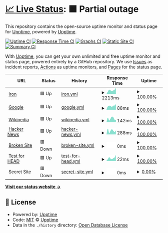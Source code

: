 # [📈 Live Status](https://demo.upptime.js.org): <!--live status--> **🟧 Partial outage**

This repository contains the open-source uptime monitor and status page for [Upptime](https://upptime.js.org), powered by [Upptime](https://github.com/upptime/upptime).

[![Uptime CI](https://github.com/koj-co/upptime/workflows/Uptime%20CI/badge.svg)](https://github.com/koj-co/upptime/actions?query=workflow%3A%22Uptime+CI%22)
[![Response Time CI](https://github.com/koj-co/upptime/workflows/Response%20Time%20CI/badge.svg)](https://github.com/koj-co/upptime/actions?query=workflow%3A%22Response+Time+CI%22)
[![Graphs CI](https://github.com/koj-co/upptime/workflows/Graphs%20CI/badge.svg)](https://github.com/koj-co/upptime/actions?query=workflow%3A%22Graphs+CI%22)
[![Static Site CI](https://github.com/koj-co/upptime/workflows/Static%20Site%20CI/badge.svg)](https://github.com/koj-co/upptime/actions?query=workflow%3A%22Static+Site+CI%22)
[![Summary CI](https://github.com/koj-co/upptime/workflows/Summary%20CI/badge.svg)](https://github.com/koj-co/upptime/actions?query=workflow%3A%22Summary+CI%22)

With [Upptime](https://upptime.js.org), you can get your own unlimited and free uptime monitor and status page, powered entirely by a GitHub repository. We use [Issues](https://github.com/upptime/upptime/issues) as incident reports, [Actions](https://github.com/acolintech/iron-upptime/actions) as uptime monitors, and [Pages](https://demo.upptime.js.org) for the status page.

<!--start: status pages-->
<!-- This summary is generated by Upptime (https://github.com/upptime/upptime) -->
<!-- Do not edit this manually, your changes will be overwritten -->
<!-- prettier-ignore -->
| URL | Status | History | Response Time | Uptime |
| --- | ------ | ------- | ------------- | ------ |
| <img alt="" src="https://icons.duckduckgo.com/ip3/rcontrol.com.mx.ico" height="13"> [Iron](https://rcontrol.com.mx) | 🟩 Up | [iron.yml](https://github.com/acolintech/iron-upptime/commits/HEAD/history/iron.yml) | <details><summary><img alt="Response time graph" src="./graphs/iron/response-time-week.png" height="20"> 2213ms</summary><br><a href="https://acolintech.github.io/iron-upptime/history/iron"><img alt="Response time 1888" src="https://img.shields.io/endpoint?url=https%3A%2F%2Fraw.githubusercontent.com%2Facolintech%2Firon-upptime%2FHEAD%2Fapi%2Firon%2Fresponse-time.json"></a><br><a href="https://acolintech.github.io/iron-upptime/history/iron"><img alt="24-hour response time 3483" src="https://img.shields.io/endpoint?url=https%3A%2F%2Fraw.githubusercontent.com%2Facolintech%2Firon-upptime%2FHEAD%2Fapi%2Firon%2Fresponse-time-day.json"></a><br><a href="https://acolintech.github.io/iron-upptime/history/iron"><img alt="7-day response time 2213" src="https://img.shields.io/endpoint?url=https%3A%2F%2Fraw.githubusercontent.com%2Facolintech%2Firon-upptime%2FHEAD%2Fapi%2Firon%2Fresponse-time-week.json"></a><br><a href="https://acolintech.github.io/iron-upptime/history/iron"><img alt="30-day response time 2033" src="https://img.shields.io/endpoint?url=https%3A%2F%2Fraw.githubusercontent.com%2Facolintech%2Firon-upptime%2FHEAD%2Fapi%2Firon%2Fresponse-time-month.json"></a><br><a href="https://acolintech.github.io/iron-upptime/history/iron"><img alt="1-year response time 1902" src="https://img.shields.io/endpoint?url=https%3A%2F%2Fraw.githubusercontent.com%2Facolintech%2Firon-upptime%2FHEAD%2Fapi%2Firon%2Fresponse-time-year.json"></a></details> | <details><summary><a href="https://acolintech.github.io/iron-upptime/history/iron">100.00%</a></summary><a href="https://acolintech.github.io/iron-upptime/history/iron"><img alt="All-time uptime 99.96%" src="https://img.shields.io/endpoint?url=https%3A%2F%2Fraw.githubusercontent.com%2Facolintech%2Firon-upptime%2FHEAD%2Fapi%2Firon%2Fuptime.json"></a><br><a href="https://acolintech.github.io/iron-upptime/history/iron"><img alt="24-hour uptime 100.00%" src="https://img.shields.io/endpoint?url=https%3A%2F%2Fraw.githubusercontent.com%2Facolintech%2Firon-upptime%2FHEAD%2Fapi%2Firon%2Fuptime-day.json"></a><br><a href="https://acolintech.github.io/iron-upptime/history/iron"><img alt="7-day uptime 100.00%" src="https://img.shields.io/endpoint?url=https%3A%2F%2Fraw.githubusercontent.com%2Facolintech%2Firon-upptime%2FHEAD%2Fapi%2Firon%2Fuptime-week.json"></a><br><a href="https://acolintech.github.io/iron-upptime/history/iron"><img alt="30-day uptime 100.00%" src="https://img.shields.io/endpoint?url=https%3A%2F%2Fraw.githubusercontent.com%2Facolintech%2Firon-upptime%2FHEAD%2Fapi%2Firon%2Fuptime-month.json"></a><br><a href="https://acolintech.github.io/iron-upptime/history/iron"><img alt="1-year uptime 99.96%" src="https://img.shields.io/endpoint?url=https%3A%2F%2Fraw.githubusercontent.com%2Facolintech%2Firon-upptime%2FHEAD%2Fapi%2Firon%2Fuptime-year.json"></a></details>
| <img alt="" src="https://icons.duckduckgo.com/ip3/www.google.com.ico" height="13"> [Google](https://www.google.com) | 🟩 Up | [google.yml](https://github.com/acolintech/iron-upptime/commits/HEAD/history/google.yml) | <details><summary><img alt="Response time graph" src="./graphs/google/response-time-week.png" height="20"> 88ms</summary><br><a href="https://acolintech.github.io/iron-upptime/history/google"><img alt="Response time 105" src="https://img.shields.io/endpoint?url=https%3A%2F%2Fraw.githubusercontent.com%2Facolintech%2Firon-upptime%2FHEAD%2Fapi%2Fgoogle%2Fresponse-time.json"></a><br><a href="https://acolintech.github.io/iron-upptime/history/google"><img alt="24-hour response time 126" src="https://img.shields.io/endpoint?url=https%3A%2F%2Fraw.githubusercontent.com%2Facolintech%2Firon-upptime%2FHEAD%2Fapi%2Fgoogle%2Fresponse-time-day.json"></a><br><a href="https://acolintech.github.io/iron-upptime/history/google"><img alt="7-day response time 88" src="https://img.shields.io/endpoint?url=https%3A%2F%2Fraw.githubusercontent.com%2Facolintech%2Firon-upptime%2FHEAD%2Fapi%2Fgoogle%2Fresponse-time-week.json"></a><br><a href="https://acolintech.github.io/iron-upptime/history/google"><img alt="30-day response time 104" src="https://img.shields.io/endpoint?url=https%3A%2F%2Fraw.githubusercontent.com%2Facolintech%2Firon-upptime%2FHEAD%2Fapi%2Fgoogle%2Fresponse-time-month.json"></a><br><a href="https://acolintech.github.io/iron-upptime/history/google"><img alt="1-year response time 101" src="https://img.shields.io/endpoint?url=https%3A%2F%2Fraw.githubusercontent.com%2Facolintech%2Firon-upptime%2FHEAD%2Fapi%2Fgoogle%2Fresponse-time-year.json"></a></details> | <details><summary><a href="https://acolintech.github.io/iron-upptime/history/google">100.00%</a></summary><a href="https://acolintech.github.io/iron-upptime/history/google"><img alt="All-time uptime 100.00%" src="https://img.shields.io/endpoint?url=https%3A%2F%2Fraw.githubusercontent.com%2Facolintech%2Firon-upptime%2FHEAD%2Fapi%2Fgoogle%2Fuptime.json"></a><br><a href="https://acolintech.github.io/iron-upptime/history/google"><img alt="24-hour uptime 100.00%" src="https://img.shields.io/endpoint?url=https%3A%2F%2Fraw.githubusercontent.com%2Facolintech%2Firon-upptime%2FHEAD%2Fapi%2Fgoogle%2Fuptime-day.json"></a><br><a href="https://acolintech.github.io/iron-upptime/history/google"><img alt="7-day uptime 100.00%" src="https://img.shields.io/endpoint?url=https%3A%2F%2Fraw.githubusercontent.com%2Facolintech%2Firon-upptime%2FHEAD%2Fapi%2Fgoogle%2Fuptime-week.json"></a><br><a href="https://acolintech.github.io/iron-upptime/history/google"><img alt="30-day uptime 100.00%" src="https://img.shields.io/endpoint?url=https%3A%2F%2Fraw.githubusercontent.com%2Facolintech%2Firon-upptime%2FHEAD%2Fapi%2Fgoogle%2Fuptime-month.json"></a><br><a href="https://acolintech.github.io/iron-upptime/history/google"><img alt="1-year uptime 100.00%" src="https://img.shields.io/endpoint?url=https%3A%2F%2Fraw.githubusercontent.com%2Facolintech%2Firon-upptime%2FHEAD%2Fapi%2Fgoogle%2Fuptime-year.json"></a></details>
| <img alt="" src="https://icons.duckduckgo.com/ip3/en.wikipedia.org.ico" height="13"> [Wikipedia](https://en.wikipedia.org) | 🟩 Up | [wikipedia.yml](https://github.com/acolintech/iron-upptime/commits/HEAD/history/wikipedia.yml) | <details><summary><img alt="Response time graph" src="./graphs/wikipedia/response-time-week.png" height="20"> 142ms</summary><br><a href="https://acolintech.github.io/iron-upptime/history/wikipedia"><img alt="Response time 216" src="https://img.shields.io/endpoint?url=https%3A%2F%2Fraw.githubusercontent.com%2Facolintech%2Firon-upptime%2FHEAD%2Fapi%2Fwikipedia%2Fresponse-time.json"></a><br><a href="https://acolintech.github.io/iron-upptime/history/wikipedia"><img alt="24-hour response time 88" src="https://img.shields.io/endpoint?url=https%3A%2F%2Fraw.githubusercontent.com%2Facolintech%2Firon-upptime%2FHEAD%2Fapi%2Fwikipedia%2Fresponse-time-day.json"></a><br><a href="https://acolintech.github.io/iron-upptime/history/wikipedia"><img alt="7-day response time 142" src="https://img.shields.io/endpoint?url=https%3A%2F%2Fraw.githubusercontent.com%2Facolintech%2Firon-upptime%2FHEAD%2Fapi%2Fwikipedia%2Fresponse-time-week.json"></a><br><a href="https://acolintech.github.io/iron-upptime/history/wikipedia"><img alt="30-day response time 210" src="https://img.shields.io/endpoint?url=https%3A%2F%2Fraw.githubusercontent.com%2Facolintech%2Firon-upptime%2FHEAD%2Fapi%2Fwikipedia%2Fresponse-time-month.json"></a><br><a href="https://acolintech.github.io/iron-upptime/history/wikipedia"><img alt="1-year response time 206" src="https://img.shields.io/endpoint?url=https%3A%2F%2Fraw.githubusercontent.com%2Facolintech%2Firon-upptime%2FHEAD%2Fapi%2Fwikipedia%2Fresponse-time-year.json"></a></details> | <details><summary><a href="https://acolintech.github.io/iron-upptime/history/wikipedia">100.00%</a></summary><a href="https://acolintech.github.io/iron-upptime/history/wikipedia"><img alt="All-time uptime 100.00%" src="https://img.shields.io/endpoint?url=https%3A%2F%2Fraw.githubusercontent.com%2Facolintech%2Firon-upptime%2FHEAD%2Fapi%2Fwikipedia%2Fuptime.json"></a><br><a href="https://acolintech.github.io/iron-upptime/history/wikipedia"><img alt="24-hour uptime 100.00%" src="https://img.shields.io/endpoint?url=https%3A%2F%2Fraw.githubusercontent.com%2Facolintech%2Firon-upptime%2FHEAD%2Fapi%2Fwikipedia%2Fuptime-day.json"></a><br><a href="https://acolintech.github.io/iron-upptime/history/wikipedia"><img alt="7-day uptime 100.00%" src="https://img.shields.io/endpoint?url=https%3A%2F%2Fraw.githubusercontent.com%2Facolintech%2Firon-upptime%2FHEAD%2Fapi%2Fwikipedia%2Fuptime-week.json"></a><br><a href="https://acolintech.github.io/iron-upptime/history/wikipedia"><img alt="30-day uptime 100.00%" src="https://img.shields.io/endpoint?url=https%3A%2F%2Fraw.githubusercontent.com%2Facolintech%2Firon-upptime%2FHEAD%2Fapi%2Fwikipedia%2Fuptime-month.json"></a><br><a href="https://acolintech.github.io/iron-upptime/history/wikipedia"><img alt="1-year uptime 100.00%" src="https://img.shields.io/endpoint?url=https%3A%2F%2Fraw.githubusercontent.com%2Facolintech%2Firon-upptime%2FHEAD%2Fapi%2Fwikipedia%2Fuptime-year.json"></a></details>
| <img alt="" src="https://icons.duckduckgo.com/ip3/news.ycombinator.com.ico" height="13"> [Hacker News](https://news.ycombinator.com) | 🟩 Up | [hacker-news.yml](https://github.com/acolintech/iron-upptime/commits/HEAD/history/hacker-news.yml) | <details><summary><img alt="Response time graph" src="./graphs/hacker-news/response-time-week.png" height="20"> 288ms</summary><br><a href="https://acolintech.github.io/iron-upptime/history/hacker-news"><img alt="Response time 282" src="https://img.shields.io/endpoint?url=https%3A%2F%2Fraw.githubusercontent.com%2Facolintech%2Firon-upptime%2FHEAD%2Fapi%2Fhacker-news%2Fresponse-time.json"></a><br><a href="https://acolintech.github.io/iron-upptime/history/hacker-news"><img alt="24-hour response time 307" src="https://img.shields.io/endpoint?url=https%3A%2F%2Fraw.githubusercontent.com%2Facolintech%2Firon-upptime%2FHEAD%2Fapi%2Fhacker-news%2Fresponse-time-day.json"></a><br><a href="https://acolintech.github.io/iron-upptime/history/hacker-news"><img alt="7-day response time 288" src="https://img.shields.io/endpoint?url=https%3A%2F%2Fraw.githubusercontent.com%2Facolintech%2Firon-upptime%2FHEAD%2Fapi%2Fhacker-news%2Fresponse-time-week.json"></a><br><a href="https://acolintech.github.io/iron-upptime/history/hacker-news"><img alt="30-day response time 265" src="https://img.shields.io/endpoint?url=https%3A%2F%2Fraw.githubusercontent.com%2Facolintech%2Firon-upptime%2FHEAD%2Fapi%2Fhacker-news%2Fresponse-time-month.json"></a><br><a href="https://acolintech.github.io/iron-upptime/history/hacker-news"><img alt="1-year response time 273" src="https://img.shields.io/endpoint?url=https%3A%2F%2Fraw.githubusercontent.com%2Facolintech%2Firon-upptime%2FHEAD%2Fapi%2Fhacker-news%2Fresponse-time-year.json"></a></details> | <details><summary><a href="https://acolintech.github.io/iron-upptime/history/hacker-news">100.00%</a></summary><a href="https://acolintech.github.io/iron-upptime/history/hacker-news"><img alt="All-time uptime 99.94%" src="https://img.shields.io/endpoint?url=https%3A%2F%2Fraw.githubusercontent.com%2Facolintech%2Firon-upptime%2FHEAD%2Fapi%2Fhacker-news%2Fuptime.json"></a><br><a href="https://acolintech.github.io/iron-upptime/history/hacker-news"><img alt="24-hour uptime 100.00%" src="https://img.shields.io/endpoint?url=https%3A%2F%2Fraw.githubusercontent.com%2Facolintech%2Firon-upptime%2FHEAD%2Fapi%2Fhacker-news%2Fuptime-day.json"></a><br><a href="https://acolintech.github.io/iron-upptime/history/hacker-news"><img alt="7-day uptime 100.00%" src="https://img.shields.io/endpoint?url=https%3A%2F%2Fraw.githubusercontent.com%2Facolintech%2Firon-upptime%2FHEAD%2Fapi%2Fhacker-news%2Fuptime-week.json"></a><br><a href="https://acolintech.github.io/iron-upptime/history/hacker-news"><img alt="30-day uptime 100.00%" src="https://img.shields.io/endpoint?url=https%3A%2F%2Fraw.githubusercontent.com%2Facolintech%2Firon-upptime%2FHEAD%2Fapi%2Fhacker-news%2Fuptime-month.json"></a><br><a href="https://acolintech.github.io/iron-upptime/history/hacker-news"><img alt="1-year uptime 99.90%" src="https://img.shields.io/endpoint?url=https%3A%2F%2Fraw.githubusercontent.com%2Facolintech%2Firon-upptime%2FHEAD%2Fapi%2Fhacker-news%2Fuptime-year.json"></a></details>
| <img alt="" src="https://icons.duckduckgo.com/ip3/thissitedoesnotexist.com.ico" height="13"> [Broken Site](https://thissitedoesnotexist.com) | 🟥 Down | [broken-site.yml](https://github.com/acolintech/iron-upptime/commits/HEAD/history/broken-site.yml) | <details><summary><img alt="Response time graph" src="./graphs/broken-site/response-time-week.png" height="20"> 0ms</summary><br><a href="https://acolintech.github.io/iron-upptime/history/broken-site"><img alt="Response time 0" src="https://img.shields.io/endpoint?url=https%3A%2F%2Fraw.githubusercontent.com%2Facolintech%2Firon-upptime%2FHEAD%2Fapi%2Fbroken-site%2Fresponse-time.json"></a><br><a href="https://acolintech.github.io/iron-upptime/history/broken-site"><img alt="24-hour response time 0" src="https://img.shields.io/endpoint?url=https%3A%2F%2Fraw.githubusercontent.com%2Facolintech%2Firon-upptime%2FHEAD%2Fapi%2Fbroken-site%2Fresponse-time-day.json"></a><br><a href="https://acolintech.github.io/iron-upptime/history/broken-site"><img alt="7-day response time 0" src="https://img.shields.io/endpoint?url=https%3A%2F%2Fraw.githubusercontent.com%2Facolintech%2Firon-upptime%2FHEAD%2Fapi%2Fbroken-site%2Fresponse-time-week.json"></a><br><a href="https://acolintech.github.io/iron-upptime/history/broken-site"><img alt="30-day response time 0" src="https://img.shields.io/endpoint?url=https%3A%2F%2Fraw.githubusercontent.com%2Facolintech%2Firon-upptime%2FHEAD%2Fapi%2Fbroken-site%2Fresponse-time-month.json"></a><br><a href="https://acolintech.github.io/iron-upptime/history/broken-site"><img alt="1-year response time 0" src="https://img.shields.io/endpoint?url=https%3A%2F%2Fraw.githubusercontent.com%2Facolintech%2Firon-upptime%2FHEAD%2Fapi%2Fbroken-site%2Fresponse-time-year.json"></a></details> | <details><summary><a href="https://acolintech.github.io/iron-upptime/history/broken-site">100.00%</a></summary><a href="https://acolintech.github.io/iron-upptime/history/broken-site"><img alt="All-time uptime 100.00%" src="https://img.shields.io/endpoint?url=https%3A%2F%2Fraw.githubusercontent.com%2Facolintech%2Firon-upptime%2FHEAD%2Fapi%2Fbroken-site%2Fuptime.json"></a><br><a href="https://acolintech.github.io/iron-upptime/history/broken-site"><img alt="24-hour uptime 100.00%" src="https://img.shields.io/endpoint?url=https%3A%2F%2Fraw.githubusercontent.com%2Facolintech%2Firon-upptime%2FHEAD%2Fapi%2Fbroken-site%2Fuptime-day.json"></a><br><a href="https://acolintech.github.io/iron-upptime/history/broken-site"><img alt="7-day uptime 100.00%" src="https://img.shields.io/endpoint?url=https%3A%2F%2Fraw.githubusercontent.com%2Facolintech%2Firon-upptime%2FHEAD%2Fapi%2Fbroken-site%2Fuptime-week.json"></a><br><a href="https://acolintech.github.io/iron-upptime/history/broken-site"><img alt="30-day uptime 100.00%" src="https://img.shields.io/endpoint?url=https%3A%2F%2Fraw.githubusercontent.com%2Facolintech%2Firon-upptime%2FHEAD%2Fapi%2Fbroken-site%2Fuptime-month.json"></a><br><a href="https://acolintech.github.io/iron-upptime/history/broken-site"><img alt="1-year uptime 100.00%" src="https://img.shields.io/endpoint?url=https%3A%2F%2Fraw.githubusercontent.com%2Facolintech%2Firon-upptime%2FHEAD%2Fapi%2Fbroken-site%2Fuptime-year.json"></a></details>
| <img alt="" src="https://icons.duckduckgo.com/ip3/www.google.com.ico" height="13"> [Test for HEAD](https://www.google.com) | 🟩 Up | [test-for-head.yml](https://github.com/acolintech/iron-upptime/commits/HEAD/history/test-for-head.yml) | <details><summary><img alt="Response time graph" src="./graphs/test-for-head/response-time-week.png" height="20"> 22ms</summary><br><a href="https://acolintech.github.io/iron-upptime/history/test-for-head"><img alt="Response time 32" src="https://img.shields.io/endpoint?url=https%3A%2F%2Fraw.githubusercontent.com%2Facolintech%2Firon-upptime%2FHEAD%2Fapi%2Ftest-for-head%2Fresponse-time.json"></a><br><a href="https://acolintech.github.io/iron-upptime/history/test-for-head"><img alt="24-hour response time 43" src="https://img.shields.io/endpoint?url=https%3A%2F%2Fraw.githubusercontent.com%2Facolintech%2Firon-upptime%2FHEAD%2Fapi%2Ftest-for-head%2Fresponse-time-day.json"></a><br><a href="https://acolintech.github.io/iron-upptime/history/test-for-head"><img alt="7-day response time 22" src="https://img.shields.io/endpoint?url=https%3A%2F%2Fraw.githubusercontent.com%2Facolintech%2Firon-upptime%2FHEAD%2Fapi%2Ftest-for-head%2Fresponse-time-week.json"></a><br><a href="https://acolintech.github.io/iron-upptime/history/test-for-head"><img alt="30-day response time 45" src="https://img.shields.io/endpoint?url=https%3A%2F%2Fraw.githubusercontent.com%2Facolintech%2Firon-upptime%2FHEAD%2Fapi%2Ftest-for-head%2Fresponse-time-month.json"></a><br><a href="https://acolintech.github.io/iron-upptime/history/test-for-head"><img alt="1-year response time 28" src="https://img.shields.io/endpoint?url=https%3A%2F%2Fraw.githubusercontent.com%2Facolintech%2Firon-upptime%2FHEAD%2Fapi%2Ftest-for-head%2Fresponse-time-year.json"></a></details> | <details><summary><a href="https://acolintech.github.io/iron-upptime/history/test-for-head">100.00%</a></summary><a href="https://acolintech.github.io/iron-upptime/history/test-for-head"><img alt="All-time uptime 100.00%" src="https://img.shields.io/endpoint?url=https%3A%2F%2Fraw.githubusercontent.com%2Facolintech%2Firon-upptime%2FHEAD%2Fapi%2Ftest-for-head%2Fuptime.json"></a><br><a href="https://acolintech.github.io/iron-upptime/history/test-for-head"><img alt="24-hour uptime 100.00%" src="https://img.shields.io/endpoint?url=https%3A%2F%2Fraw.githubusercontent.com%2Facolintech%2Firon-upptime%2FHEAD%2Fapi%2Ftest-for-head%2Fuptime-day.json"></a><br><a href="https://acolintech.github.io/iron-upptime/history/test-for-head"><img alt="7-day uptime 100.00%" src="https://img.shields.io/endpoint?url=https%3A%2F%2Fraw.githubusercontent.com%2Facolintech%2Firon-upptime%2FHEAD%2Fapi%2Ftest-for-head%2Fuptime-week.json"></a><br><a href="https://acolintech.github.io/iron-upptime/history/test-for-head"><img alt="30-day uptime 100.00%" src="https://img.shields.io/endpoint?url=https%3A%2F%2Fraw.githubusercontent.com%2Facolintech%2Firon-upptime%2FHEAD%2Fapi%2Ftest-for-head%2Fuptime-month.json"></a><br><a href="https://acolintech.github.io/iron-upptime/history/test-for-head"><img alt="1-year uptime 100.00%" src="https://img.shields.io/endpoint?url=https%3A%2F%2Fraw.githubusercontent.com%2Facolintech%2Firon-upptime%2FHEAD%2Fapi%2Ftest-for-head%2Fuptime-year.json"></a></details>
| <img alt="" src="https://icons.duckduckgo.com/ip3/null.ico" height="13"> Secret Site | 🟥 Down | [secret-site.yml](https://github.com/acolintech/iron-upptime/commits/HEAD/history/secret-site.yml) | <details><summary><img alt="Response time graph" src="./graphs/secret-site/response-time-week.png" height="20"> 0ms</summary><br><a href="https://acolintech.github.io/iron-upptime/history/secret-site"><img alt="Response time 0" src="https://img.shields.io/endpoint?url=https%3A%2F%2Fraw.githubusercontent.com%2Facolintech%2Firon-upptime%2FHEAD%2Fapi%2Fsecret-site%2Fresponse-time.json"></a><br><a href="https://acolintech.github.io/iron-upptime/history/secret-site"><img alt="24-hour response time 0" src="https://img.shields.io/endpoint?url=https%3A%2F%2Fraw.githubusercontent.com%2Facolintech%2Firon-upptime%2FHEAD%2Fapi%2Fsecret-site%2Fresponse-time-day.json"></a><br><a href="https://acolintech.github.io/iron-upptime/history/secret-site"><img alt="7-day response time 0" src="https://img.shields.io/endpoint?url=https%3A%2F%2Fraw.githubusercontent.com%2Facolintech%2Firon-upptime%2FHEAD%2Fapi%2Fsecret-site%2Fresponse-time-week.json"></a><br><a href="https://acolintech.github.io/iron-upptime/history/secret-site"><img alt="30-day response time 0" src="https://img.shields.io/endpoint?url=https%3A%2F%2Fraw.githubusercontent.com%2Facolintech%2Firon-upptime%2FHEAD%2Fapi%2Fsecret-site%2Fresponse-time-month.json"></a><br><a href="https://acolintech.github.io/iron-upptime/history/secret-site"><img alt="1-year response time 0" src="https://img.shields.io/endpoint?url=https%3A%2F%2Fraw.githubusercontent.com%2Facolintech%2Firon-upptime%2FHEAD%2Fapi%2Fsecret-site%2Fresponse-time-year.json"></a></details> | <details><summary><a href="https://acolintech.github.io/iron-upptime/history/secret-site">0.00%</a></summary><a href="https://acolintech.github.io/iron-upptime/history/secret-site"><img alt="All-time uptime 17.66%" src="https://img.shields.io/endpoint?url=https%3A%2F%2Fraw.githubusercontent.com%2Facolintech%2Firon-upptime%2FHEAD%2Fapi%2Fsecret-site%2Fuptime.json"></a><br><a href="https://acolintech.github.io/iron-upptime/history/secret-site"><img alt="24-hour uptime 0.00%" src="https://img.shields.io/endpoint?url=https%3A%2F%2Fraw.githubusercontent.com%2Facolintech%2Firon-upptime%2FHEAD%2Fapi%2Fsecret-site%2Fuptime-day.json"></a><br><a href="https://acolintech.github.io/iron-upptime/history/secret-site"><img alt="7-day uptime 0.00%" src="https://img.shields.io/endpoint?url=https%3A%2F%2Fraw.githubusercontent.com%2Facolintech%2Firon-upptime%2FHEAD%2Fapi%2Fsecret-site%2Fuptime-week.json"></a><br><a href="https://acolintech.github.io/iron-upptime/history/secret-site"><img alt="30-day uptime 0.00%" src="https://img.shields.io/endpoint?url=https%3A%2F%2Fraw.githubusercontent.com%2Facolintech%2Firon-upptime%2FHEAD%2Fapi%2Fsecret-site%2Fuptime-month.json"></a><br><a href="https://acolintech.github.io/iron-upptime/history/secret-site"><img alt="1-year uptime 0.00%" src="https://img.shields.io/endpoint?url=https%3A%2F%2Fraw.githubusercontent.com%2Facolintech%2Firon-upptime%2FHEAD%2Fapi%2Fsecret-site%2Fuptime-year.json"></a></details>

<!--end: status pages-->

[**Visit our status website →**](https://demo.upptime.js.org)

## 📄 License

- Powered by: [Upptime](https://github.com/upptime/upptime)
- Code: [MIT](./LICENSE) © [Upptime](https://upptime.js.org)
- Data in the `./history` directory: [Open Database License](https://opendatacommons.org/licenses/odbl/1-0/)
